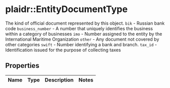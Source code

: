 # plaidr::EntityDocumentType

The kind of official document represented by this object.  `bik` - Russian bank code  `business_number` - A number that uniquely identifies the business within a category of businesses  `imo` - Number assigned to the entity by the International Maritime Organization  `other` - Any document not covered by other categories  `swift` - Number identifying a bank and branch.  `tax_id` - Identification issued for the purpose of collecting taxes

## Properties
Name | Type | Description | Notes
------------ | ------------- | ------------- | -------------


